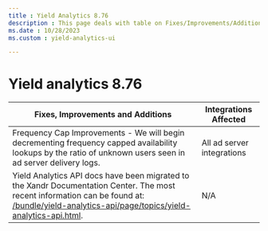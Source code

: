 ```yaml
---
title : Yield Analytics 8.76
description : This page deals with table on Fixes/Improvements/Additions and Integrations Affected (Version 8.76).
ms.date : 10/28/2023
ms.custom : yield-analytics-ui

---
```



# Yield analytics 8.76

| Fixes, Improvements and Additions                                                                                                                                                            | Integrations Affected      |
|----------------------------------------------------------------------------------------------------------------------------------------------------------------------------------------------|----------------------------|
| Frequency Cap Improvements - We will begin decrementing frequency capped availability lookups by the ratio of unknown users seen in ad server delivery logs.                                 | All ad server integrations |
| Yield Analytics API docs have been migrated to the Xandr Documentation Center. The most recent information can be found at: [/bundle/yield-analytics-api/page/topics/yield-analytics-api.html](../yield-analytics-api/yield-analytics-api.md). | N/A                        |
